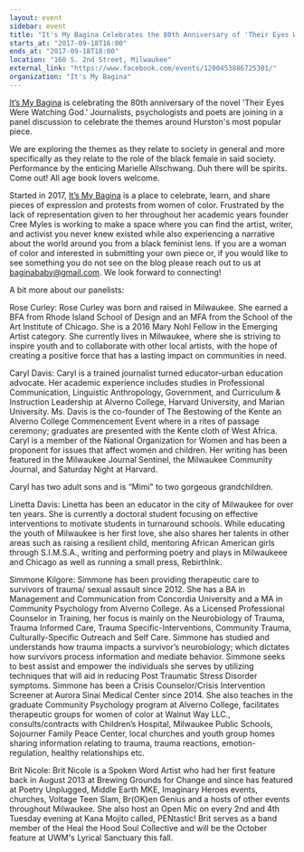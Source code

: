 ```yaml
---
layout: event
sidebar: event
title: "It's My Bagina Celebrates the 80th Anniversary of 'Their Eyes Were Watching God'"
starts_at: "2017-09-18T16:00"
ends_at: "2017-09-18T18:00"
location: "160 S. 2nd Street, Milwaukee"
external_link: "https://www.facebook.com/events/1200453886725301/"
organization: "It's My Bagina"
---
```


[It’s My Bagina](http://www.itsmybagina.com) is celebrating the 80th anniversary of the novel 'Their Eyes Were Watching God.' Journalists, psychologists and poets are joining in a panel discussion to celebrate the themes around Hurston's most popular piece. 

We are exploring the themes as they relate to society in general and more specifically as they relate to the role of the black female in said society. Performance by the enticing Marielle Allschwang. Duh there will be spirits. Come out! All age book lovers welcome. 

Started in 2017, [It’s My Bagina](http://www.itsmybagina.com) is a place to celebrate, learn, and share pieces of expression and protests from women of color.  Frustrated by the lack of representation given to her throughout her academic years founder Cree Myles is working to make a space where you can find the artist, writer, and activist you never knew existed while also experiencing a narrative about the world around you from a black feminist lens. If you are a woman of color and interested in submitting your own piece or, if you would like to see something you do not see on the blog please reach out to us at [baginababy@gmail.com](mailto:baginababy@gmail.com).  We look forward to connecting!

A bit more about our panelists:

Rose Curley:
Rose Curley was born and raised in Milwaukee. She earned a BFA from Rhode Island School of Design and an MFA from the School of the Art Institute of Chicago. She is a 2016 Mary Nohl Fellow in the Emerging Artist category. She currently lives in Milwaukee, where she is striving to inspire youth and to collaborate with other local artists, with the hope of creating a positive force that has a lasting impact on communities in need.

Caryl Davis:
Caryl is a trained journalist turned educator-urban education advocate. Her academic experience includes studies in Professional Communication, Linguistic Anthropology, Government, and Curriculum & Instruction Leadership at Alverno College, Harvard University, and Marian University. Ms. Davis is the co-founder of The Bestowing of the Kente an Alverno College Commencement Event where in a rites of passage ceremony; graduates are presented with the Kente cloth of West Africa. Caryl is a member of the National Organization for Women and has been a proponent for issues that affect women and children. Her writing has been featured in the Milwaukee Journal Sentinel, the Milwaukee Community Journal, and Saturday Night at Harvard. 

Caryl has two adult sons and is “Mimi" to two gorgeous grandchildren.

Linetta Davis:
Linetta has been an educator in the city of Milwaukee for over ten years. She is currently a doctoral student focusing on effective interventions to motivate students in turnaround schools. While educating the youth of Milwaukee is her first love, she also shares her talents in other areas such as raising a resilient child, mentoring African American girls through S.I.M.S.A., writing and performing poetry and plays in Milwaukeee and Chicago as well as running a small press, RebirthInk.


Simmone Kilgore:
Simmone has been providing therapeutic care to survivors of trauma/ sexual assault since 2012. She has a BA in Management and Communication from Concordia University and a MA in Community Psychology from Alverno College. As a Licensed Professional Counselor in Training, her focus is mainly on the Neurobiology of Trauma, Trauma Informed Care, Trauma Specific-Interventions, Community Trauma, Culturally-Specific Outreach and Self Care. Simmone has studied and understands how trauma impacts a survivor’s neurobiology; which dictates how survivors process information and mediate behavior. Simmone seeks to best assist and empower the individuals she serves by utilizing techniques that will aid in reducing Post Traumatic Stress Disorder symptoms. Simmone has been a Crisis Counselor/Crisis Intervention Screener at Aurora Sinai Medical Center since 2014. She also teaches in the graduate Community Psychology program at Alverno College, facilitates therapeutic groups for women of color at Walnut Way LLC., consults/contracts with Children’s Hospital, Milwaukee Public Schools, Sojourner Family Peace Center, local churches and youth group homes sharing information relating to trauma, trauma reactions, emotion-regulation, healthy relationships etc.

Brit Nicole:
Brit Nicole is a Spoken Word Artist who had her first feature back in August 2013 at Brewing Grounds for Change and since has featured at Poetry Unplugged, Middle Earth MKE, Imaginary Heroes events, churches, Voltage Teen Slam, Br(OK)en Genius and a hosts of other events throughout Milwaukee. She also host an Open Mic on every 2nd and 4th Tuesday evening at Kana Mojito called, PENtastic! Brit serves as a band member of the Heal the Hood Soul Collective and will be the October feature at UWM's Lyrical Sanctuary this fall.
